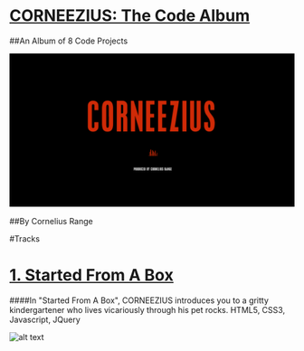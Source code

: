 #   [CORNEEZIUS: The Code Album](http://www.corneezius.com/)
##An Album of 8 Code Projects

![alt text](https://github.com/Corneezius/corneezius.github.io/blob/master/css/images/corneezius-title.png)

##By Cornelius Range

#Tracks

#   [1. Started From A Box](http://www.corneezius.com/started-from-a-box.html)

####In "Started From A Box", CORNEEZIUS introduces you to a gritty kindergartener who lives vicariously through his pet rocks. HTML5, CSS3, Javascript, JQuery

![alt text](https://github.com/Corneezius/corneezius.github.io/blob/master/css/images/startedmeta.png)







